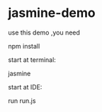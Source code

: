 # jasmine-demo

use this demo ,you need

npm install

start at terminal:

jasmine

start at IDE:

run run.js
